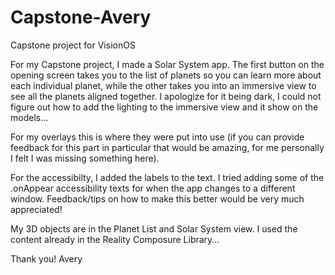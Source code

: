 # Capstone-Avery
 Capstone project for VisionOS


For my Capstone project, I made a Solar System app. The first button on the opening screen takes you to the list of planets so you can learn more about each individual planet, while the other takes you into an immersive view to see all the planets aligned together. I apologize for it being dark, I could not figure out how to add the lighting to the immersive view and it show on the models...

For my overlays this is where they were put into use (if you can provide feedback for this part in particular that would be amazing, for me personally I felt I was missing something here).

For the accessibilty, I added the labels to the text. I tried adding some of the .onAppear accessibility texts for when the app changes to a different window. Feedback/tips on how to make this better would be very much appreciated!

My 3D objects are in the Planet List and Solar System view. I used the content already in the Reality Composure Library...

Thank you!
Avery
